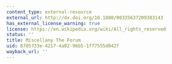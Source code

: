 ```yaml
---
content_type: external-resource
external_url: http://dx.doi.org/10.1080/00335637209383143
has_external_license_warning: true
license: https://en.wikipedia.org/wiki/All_rights_reserved
status: ''
title: Miscellany The Forum
uid: 8705733e-4217-4a02-96b5-1ff7555d042f
wayback_url: ''
---
```

